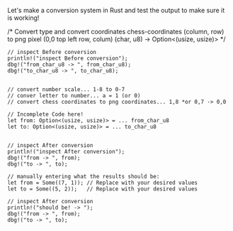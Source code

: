 

Let's make a conversion system in Rust and test the output to make sure it is working!

  /*
    Convert type and convert coordinates
    chess-coordinates (column, row) to png pixel (0,0 top left row, colum)
    (char, u8) -> Option<(usize, usize)> 
    */

    // inspect Before conversion
    println!("inspect Before conversion");
    dbg!("from_char_u8 -> ", from_char_u8);
    dbg!("to_char_u8 -> ", to_char_u8);


    // convert number scale... 1-8 to 0-7
    // conver letter to number... a = 1 (or 0)
    // convert chess coordinates to png coordinates... 1,8 *or 0,7 -> 0,0

    // Incomplete Code here!
    let from: Option<(usize, usize)> = ... from_char_u8
    let to: Option<(usize, usize)> = ... to_char_u8


    // inspect After conversion
    println!("inspect After conversion");
    dbg!("from -> ", from);
    dbg!("to -> ", to);

    // manually entering what the results should be: 
    let from = Some((7, 1)); // Replace with your desired values
    let to = Some((5, 2));   // Replace with your desired values

    // inspect After conversion
    println!("should be! -> ");
    dbg!("from -> ", from);
    dbg!("to -> ", to);

